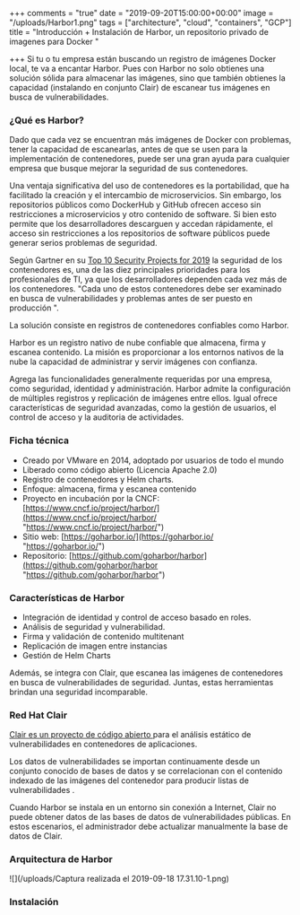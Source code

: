 +++
comments = "true"
date = "2019-09-20T15:00:00+00:00"
image = "/uploads/Harbor1.png"
tags = ["architecture", "cloud", "containers", "GCP"]
title = "Introducción + Instalación de Harbor, un repositorio privado de imagenes para Docker "

+++
Si tu o tu empresa están buscando un registro de imágenes Docker local, te va a encantar Harbor. Pues con  Harbor no solo obtienes una solución sólida para almacenar las imágenes, sino que también obtienes la capacidad (instalando en conjunto  Clair) de escanear tus imágenes en busca de vulnerabilidades. 

### ¿Qué es Harbor?

Dado que cada vez se encuentran más imágenes de Docker con problemas, tener la capacidad de escanearlas, antes de que se usen para la implementación de contenedores, puede ser una gran ayuda para cualquier empresa que busque mejorar la seguridad de sus contenedores.

Una ventaja significativa del uso de contenedores es la portabilidad, que ha facilitado la creación y el intercambio de microservicios.  Sin embargo, los repositorios públicos como DockerHub y GitHub ofrecen acceso sin restricciones a microservicios y otro contenido de software. Si bien esto permite que los desarrolladores descarguen y accedan rápidamente, el acceso sin restricciones a los repositorios de software públicos puede generar serios problemas de seguridad.

Según Gartner en su  [Top 10 Security Projects for 2019](https://www.gartner.com/smarterwithgartner/gartner-top-10-security-projects-for-2019/)  la seguridad de los contenedores es, una de las diez principales prioridades para los profesionales de TI, ya que los desarrolladores dependen cada vez más de los contenedores. "Cada uno de estos contenedores debe ser examinado en busca de vulnerabilidades y problemas antes de ser puesto en producción ".

La solución consiste en registros de contenedores confiables  como Harbor. 

Harbor es un registro nativo de nube confiable que almacena, firma y escanea contenido. La misión es proporcionar a los entornos nativos de la nube la capacidad de administrar y servir imágenes con confianza.

Agrega las funcionalidades generalmente requeridas por una empresa, como seguridad, identidad y administración.  Harbor admite la configuración de múltiples registros y replicación de  imágenes  entre ellos. Igual ofrece características de seguridad avanzadas, como la gestión de usuarios, el control de acceso y la auditoria de actividades.

### Ficha técnica

* Creado por VMware en 2014, adoptado por usuarios de todo el mundo
* Liberado como código abierto (Licencia Apache 2.0)
* Registro de contenedores y  Helm charts.
* Enfoque: almacena, firma y escanea contenido
* Proyecto en incubación por la CNCF:  [https://www.cncf.io/project/harbor/](https://www.cncf.io/project/harbor/ "https://www.cncf.io/project/harbor/")
* Sitio web:  [https://goharbor.io/](https://goharbor.io/ "https://goharbor.io/")
* Repositorio: [https://github.com/goharbor/harbor](https://github.com/goharbor/harbor "https://github.com/goharbor/harbor")

### Características de Harbor

* Integración de identidad y control de acceso basado en roles.
* Análisis de seguridad y vulnerabilidad.
* Firma y validación de contenido multitenant
* Replicación de imagen entre instancias
* Gestión de Helm Charts

Además, se integra con Clair, que escanea las imágenes de  contenedores en busca de vulnerabilidades de seguridad. Juntas, estas herramientas brindan una seguridad  incomparable.

### Red Hat Clair

[Clair es un proyecto de código abierto ](https://github.com/coreos/clair)para el análisis estático de vulnerabilidades en contenedores de aplicaciones.

Los datos de vulnerabilidades se importan continuamente desde un conjunto conocido de bases de datos y se correlacionan con el contenido indexado de las imágenes del contenedor para producir listas de vulnerabilidades .

Cuando Harbor se instala en un entorno sin conexión a Internet, Clair no puede obtener datos de las bases de datos de vulnerabilidades públicas. En estos escenarios, el administrador  debe actualizar manualmente la base de datos de Clair.

### Arquitectura de Harbor

![](/uploads/Captura realizada el 2019-09-18 17.31.10-1.png)

### Instalación 